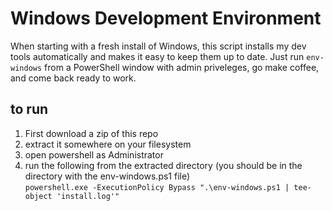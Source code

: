 # Windows Development Environment
When starting with a fresh install of Windows, this script installs my dev tools automatically and makes it easy to keep them up to date. Just run `env-windows` from a PowerShell window with admin priveleges, go make coffee, and come back ready to work.

## to run
1. First download a zip of this repo
2. extract it somewhere on your filesystem
3. open powershell as Administrator
4. run the following from the extracted directory (you should be in the directory with the env-windows.ps1 file)\
  `powershell.exe -ExecutionPolicy Bypass ".\env-windows.ps1 | tee-object 'install.log'"`
